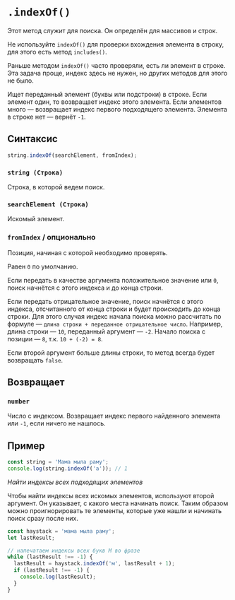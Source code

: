 # `.indexOf()`

Этот метод служит для поиска. Он определён для массивов и строк.

Не используйте `indexOf()` для проверки вхождения элемента в строку, для этого есть метод `includes()`.

Раньше методом `indexOf()` часто проверяли, есть ли элемент в строке. Эта задача проще, индекс здесь не нужен, но других методов для этого не было.

Ищет переданный элемент (буквы или подстроки) в строке. Если элемент один, то возвращает индекс этого элемента. Если элементов много — возвращает индекс первого подходящего элемента. Элемента в строке нет — вернёт `-1`.

## Синтаксис

```js
string.indexOf(searchElement, fromIndex);
```

### `string (Строка)`

Строка, в которой ведем поиск.

### `searchElement (Строка)`

Искомый элемент.

### `fromIndex` / опционально

Позиция, начиная с которой необходимо проверять.

Равен `0` по умолчанию.

Если передать в качестве аргумента положительное значение или `0`, поиск начнётся с этого индекса и до конца строки.

Если передать отрицательное значение, поиск начнётся с этого индекса, отсчитанного от конца строки и будет происходить до конца строки. Для этого случая индекс начала поиска можно рассчитать по формуле — `длина строки + переданное отрицательное число`. Например, длина строки — `10`, переданный аргумент — `-2`. Начало поиска с позиции — `8`, т.к. `10 + (-2) = 8`.

Если второй аргумент больше длины строки, то метод всегда будет возвращать `false`.

## Возвращает

### `number`

Число с индексом. Возвращает индекс первого найденного элемента или `-1`, если ничего не нашлось.

## Пример

```js
const string = 'Мама мыла раму';
console.log(string.indexOf('а')); // 1
```

_Найти индексы всех подходящих элементов_

Чтобы найти индексы всех искомых элементов, используют второй аргумент. Он указывает, с какого места начинать поиск. Таким образом можно проигнорировать те элементы, которые уже нашли и начинать поиск сразу после них.

```js
const haystack = 'мама мыла раму';
let lastResult;

// напечатаем индексы всех букв М во фразе
while (lastResult !== -1) {
  lastResult = haystack.indexOf('м', lastResult + 1);
  if (lastResult !== -1) {
    console.log(lastResult);
  }
}
```

